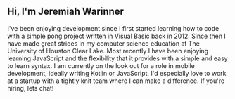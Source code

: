## Hi, I'm Jeremiah Warinner 
I've been enjoying development since I first started learning how to code with a simple pong project written in Visual Basic back in 2012. Since then I have made great strides in my computer science education at The University of Houston Clear Lake. Most recently I have been enjoying learning JavaScript and the flexibility that it provides with a simple and easy to learn syntax. I am currently on the look out for a role in mobile development, ideally writing Kotlin or JavaScript. I'd especially love to work at a startup with a tightly knit team where I can make a difference. If you're hiring, lets chat!


